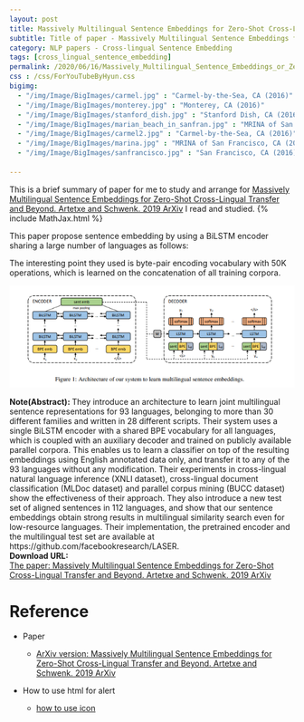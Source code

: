 ```yaml
---
layout: post
title: Massively Multilingual Sentence Embeddings for Zero-Shot Cross-Lingual Transfer and Beyond
subtitle: Title of paper - Massively Multilingual Sentence Embeddings for Zero-Shot Cross-Lingual Transfer and Beyond
category: NLP papers - Cross-lingual Sentence Embedding
tags: [cross_lingual_sentence_embedding]
permalink: /2020/06/16/Massively_Multilingual_Sentence_Embeddings_or_Zero-Shot_Cross-Lingual_Transfer_and_Beyond/
css : /css/ForYouTubeByHyun.css
bigimg: 
  - "/img/Image/BigImages/carmel.jpg" : "Carmel-by-the-Sea, CA (2016)"
  - "/img/Image/BigImages/monterey.jpg" : "Monterey, CA (2016)"
  - "/img/Image/BigImages/stanford_dish.jpg" : "Stanford Dish, CA (2016)"
  - "/img/Image/BigImages/marian_beach_in_sanfran.jpg" : "MRINA of San Francisco, CA (2016)"
  - "/img/Image/BigImages/carmel2.jpg" : "Carmel-by-the-Sea, CA (2016)"
  - "/img/Image/BigImages/marina.jpg" : "MRINA of San Francisco, CA (2016)"
  - "/img/Image/BigImages/sanfrancisco.jpg" : "San Francisco, CA (2016)"
  
---
```


This is a brief summary of paper for me to study and arrange for [Massively Multilingual Sentence Embeddings for Zero-Shot Cross-Lingual Transfer and Beyond. Artetxe and Schwenk. 2019 ArXiv](https://arxiv.org/abs/1812.10464) I read and studied. 
{% include MathJax.html %}

This paper propose sentence embedding by using a BiLSTM encoder sharing a large number of languages as follows:

The interesting point they used is byte-pair encoding vocabulary with 50K operations, which is learned on the concatenation of all training corpora.

![Artetxe and Schwenk. 2019 ArXiv](/img/Image/NaturalLanguageProcessing/NLPLabs/Paper_Investigation/Cross_lingual_embedding/2020-06-16-Massively_Multilingual_Sentence_Embeddings_or_Zero-Shot_Cross-Lingual_Transfer_and_Beyond/sentence_embedding_for_cross_embedding.PNG)

<div class="alert alert-info" role="alert"><i class="fa fa-info-circle"></i> <b>Note(Abstract): </b>
They introduce an architecture to learn joint multilingual sentence representations for 93 languages, belonging to more than 30 different families and written in 28 different scripts. Their system uses a single BiLSTM encoder with a shared BPE vocabulary for all languages, which is coupled with an auxiliary decoder and trained on publicly available parallel corpora. This enables us to learn a classifier on top of the resulting embeddings using English annotated data only, and transfer it to any of the 93 languages without any modification. Their experiments in cross-lingual natural language inference (XNLI dataset), cross-lingual document classification (MLDoc dataset) and parallel corpus mining (BUCC dataset) show the effectiveness of their approach. They also introduce a new test set of aligned sentences in 112 languages, and show that our sentence embeddings obtain strong results in multilingual similarity search even for low-resource languages. Their implementation, the pretrained encoder and the multilingual test set are available at https://github.com/facebookresearch/LASER.
</div>
    
<div class="alert alert-success" role="alert"><i class="fa fa-paperclip fa-lg"></i> <b>Download URL: </b><br>
  <a href="https://arxiv.org/abs/1812.10464">The paper: Massively Multilingual Sentence Embeddings for Zero-Shot Cross-Lingual Transfer and Beyond. Artetxe and Schwenk. 2019 ArXiv</a>
</div>

# Reference 

- Paper 
   - [ArXiv version: Massively Multilingual Sentence Embeddings for Zero-Shot Cross-Lingual Transfer and Beyond. Artetxe and Schwenk. 2019 ArXiv](https://arxiv.org/abs/1812.10464)
  
- How to use html for alert
  - [how to use icon](http://idratherbewriting.com/documentation-theme-jekyll/mydoc_icons.html)
    




























